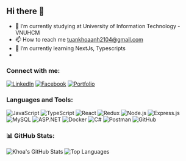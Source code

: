 ## Hi there 👋
- 🔭 I’m currently studying at University of Information Technology - VNUHCM
- 📫 How to reach me tuankhoaanh2104@gmail.com
- 🌱 I’m currently learning NextJs, Typescripts
- 
### Connect with me:
[![LinkedIn](https://img.shields.io/badge/LinkedIn-Connect-blue?logo=linkedin)](https://www.linkedin.com/in/rishav-chanda-b89a791b3/)
[![Facebook](https://img.shields.io/badge/Facebook-Follow-blue?logo=facebook)](https://www.facebook.com/rishav.chanda)
[![Portfolio](https://img.shields.io/badge/Portfolio-Visit-blue)](https://your-portfolio-link.com)

### Languages and Tools:

![JavaScript](https://img.shields.io/badge/JavaScript-F7DF1E?logo=javascript&logoColor=black)
![TypeScript](https://img.shields.io/badge/TypeScript-3178C6?logo=typescript&logoColor=white)
![React](https://img.shields.io/badge/React-61DAFB?logo=react&logoColor=white)
![Redux](https://img.shields.io/badge/Redux-764ABC?logo=redux&logoColor=white)
![Node.js](https://img.shields.io/badge/Node.js-339933?logo=node.js&logoColor=white)
![Express.js](https://img.shields.io/badge/Express.js-000000?logo=express&logoColor=white)
![MySQL](https://img.shields.io/badge/MySQL-4479A1?logo=mysql&logoColor=white)
![ASP.NET](https://img.shields.io/badge/ASP.NET-512BD4?logo=dotnet&logoColor=white)
![Docker](https://img.shields.io/badge/Docker-2496ED?logo=docker&logoColor=white)
![C#](https://img.shields.io/badge/C%23-239120?logo=c-sharp&logoColor=white)
![Postman](https://img.shields.io/badge/Postman-FF6C37?logo=postman&logoColor=white)
![GitHub](https://img.shields.io/badge/GitHub-181717?logo=github&logoColor=white)


### 📊 GitHub Stats:
![Khoa's GitHub Stats](https://github-readme-stats.vercel.app/api?username=nguoingoaihanhtinh&theme=radical)
![Top Languages](https://github-readme-stats.vercel.app/api/top-langs/?username=nguoingoaihanhtinh&layout=compact&theme=radical)

<!--
**nguoingoaihanhtinh/nguoingoaihanhtinh** is a ✨ _special_ ✨ repository because its `README.md` (this file) appears on your GitHub profile.

Here are some ideas to get you started:

- 🔭 I’m currently working on ...
- 🌱 I’m currently learning ...
- 👯 I’m looking to collaborate on ...
- 🤔 I’m looking for help with ...
- 💬 Ask me about ...
- 📫 How to reach me: ...
- 😄 Pronouns: ...
- ⚡ Fun fact: ...
-->
